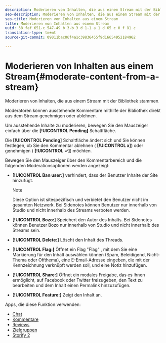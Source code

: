 ```yaml
---
description: Moderieren von Inhalten, die aus einem Stream mit der Bibliothek stammen.
seo-description: Moderieren von Inhalten, die aus einem Stream mit der Bibliothek stammen.
seo-title: Moderieren von Inhalten aus einem Stream
title: Moderieren von Inhalten aus einem Stream
uuid: 38 faf 651-c 547-49 b 3-b 3 d 1-1 a 1 d 65 c 0 f 81 c
translation-type: tm+mt
source-git-commit: 09011bac06f4a1c39836455f9d16654952184962

---
```



# Moderieren von Inhalten aus einem Stream{#moderate-content-from-a-stream}

Moderieren von Inhalten, die aus einem Stream mit der Bibliothek stammen.

Moderatoren können ausstehende Kommentare mithilfe der Bibliothek direkt aus dem Stream genehmigen oder ablehnen.

Um ausstehende Inhalte zu moderieren, bewegen Sie den Mauszeiger einfach über die **[!UICONTROL Pending]** Schaltfläche.

Die **[!UICONTROL Pending]** Schaltfläche ändert sich und Sie können festlegen, ob Sie den Kommentar ablehnen ( **[!UICONTROL x]**) oder genehmigen ( **[!UICONTROL ✓]**) möchten.

Bewegen Sie den Mauszeiger über den Kommentarbereich und die folgenden Moderationsoptionen werden angezeigt:

* **[!UICONTROL Ban user:]** verhindert, dass der Benutzer Inhalte der Site hinzufügt.

   >[!NOTE]
   >
   >Diese Option ist sitespezifisch und verbietet den Benutzer nicht im gesamten Netzwerk. Bei Sidenotes können Benutzer nur innerhalb von Studio und nicht innerhalb des Streams verboten werden.

* **[!UICONTROL Bozo:]** Speichert den Autor des Inhalts. Bei Sidenotes können Benutzer Bozo nur innerhalb von Studio und nicht innerhalb des Streams sein.
* **[!UICONTROL Delete:]** Löscht den Inhalt des Threads.
* **[!UICONTROL Flag:]** Öffnet ein Flag &quot;Flag&quot; , mit dem Sie eine Markierung für den Inhalt auswählen können (Spam, Beleidigend, Nicht-Thema oder Offthema), eine E-Email-Adresse eingeben, die mit der Kennzeichnung verknüpft werden soll, und eine Notiz hinzufügen.
* **[!UICONTROL Share:]** Öffnet ein modales Freigabe, das es Ihnen ermöglicht, auf Facebook oder Twitter freizugeben, den Text zu bearbeiten und dem Inhalt einen Permalink hinzuzufügen.
* **[!UICONTROL Feature:]** Zeigt den Inhalt an.



Apps, die diese Funktion verwenden:

* [Chat](/help/using/c-about-apps/c-chat-app/c-chat-app.md#c_chat_app)
* [Kommentare](/help/using/c-about-apps/c-comments/c-comments.md)
* [Reviews](/help/using/c-about-apps/c-reviews-app/c-reviews-app.md#c_reviews_app)
* [Zielgruppen](/help/using/c-about-apps/c-sidenotes-app/c-sidenotes-app.md#c_sidenotes_app)
* [Storify 2](/help/using/c-about-apps/c-storify2/c-storify2.md#c_storify2)


